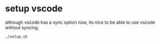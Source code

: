 # setup vscode

although vscode has a sync option now, its nice to be able to use vscode without syncing.

```bash
./setup.sh
```

